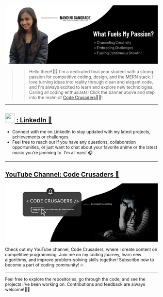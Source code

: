 [![Design & Development](https://github.com/nandini-gangrade/nandini-gangrade/blob/main/Website%20Banner.png)](https://code-crusaders.epizy.com/home/)
>> Hello there!👋🏻 I'm a dedicated final year student with a strong passion for competitive coding, design, and the MERN stack. I love turning ideas into reality through clean and elegant code, and I'm always excited to learn and explore new technologies. <br>
Calling all coding enthusiasts! Click the banner above and step into the realm of <a href="https://code-crusaders.epizy.com/home/">Code Crusaders</a>🤟🏻!

----------------------------------

## <a href="https://www.linkedin.com/in/nandini-gangrade-868385227/" target="_blank" rel="noreferrer"><img src="https://raw.githubusercontent.com/danielcranney/readme-generator/main/public/icons/socials/linkedin.svg" width="32" height="30" /> : LinkedIn 🤝</a> 
- Connect with me on LinkedIn to stay updated with my latest projects, achievements or challenges. 
- Feel free to reach out if you have any questions, collaboration opportunities, or just want to chat about your favorite anime or the latest music you're jamming to. I'm all ears! 🎧

-------------------------------------

## <a href="https://youtube.com/@CodeCrusaders">YouTube Channel: Code Crusaders 🎥</a>

<div align="center">
  <a href="https://youtube.com/@CodeCrusaders">
    <img src="https://github.com/nandini-gangrade/nandini-gangrade/blob/main/youtube%20bannerr.png" alt="Code Crusaders Banner">
  </a>
</div>

Check out my YouTube channel, Code Crusaders, where I create content on competitive programming. Join me on my coding journey, learn new algorithms, and improve problem-solving skills together! Subscribe now to become a part of coding community! 🔥

------------------------
Feel free to explore the repositories, go through the code, and see the projects I've been working on. Contributions and feedback are always welcome!👍🏻


<!-- 
### Socials

<p align="left"> 
<a href="https://www.codepen.io/nandini-gangrade" target="_blank" rel="noreferrer"><img src="https://raw.githubusercontent.com/danielcranney/readme-generator/main/public/icons/socials/codepen.svg" width="32" height="32" /></a>
<a href="https://www.youtube.com/@CodeCrusaders" target="_blank" rel="noreferrer"><img src="https://raw.githubusercontent.com/danielcranney/readme-generator/main/public/icons/socials/youtube.svg" width="32" height="32" /></a>
<a href="https://www.github.com/nandini-gangrade" target="_blank" rel="noreferrer"><img src="https://raw.githubusercontent.com/danielcranney/readme-generator/main/public/icons/socials/github.svg" width="32" height="32" /></a> <a href="http://www.instagram.com/monn_coquelicot/" target="_blank" rel="noreferrer"><img src="https://raw.githubusercontent.com/danielcranney/readme-generator/main/public/icons/socials/instagram.svg" width="32" height="32" /></a> <a href="https://www.linkedin.com/in/nandini-gangrade-868385227/" target="_blank" rel="noreferrer"><img src="https://raw.githubusercontent.com/danielcranney/readme-generator/main/public/icons/socials/linkedin.svg" width="32" height="32" /></a>
</p>
### Badges

<b>My GitHub Stats</b>

<a href="http://www.github.com/nandini-gangrade"><img src="https://github-readme-streak-stats.herokuapp.com/?user=nandini-gangrade&stroke=ffffff&background=1c1917&ring=0891b2&fire=0891b2&currStreakNum=ffffff&currStreakLabel=0891b2&sideNums=ffffff&sideLabels=ffffff&dates=ffffff&hide_border=true" /></a>

<a href="http://www.github.com/nandini-gangrade"><img src="https://github-readme-activity-graph.cyclic.app/graph?username=nandini-gangrade&bg_color=1c1917&color=ffffff&line=0891b2&point=ffffff&area_color=1c1917&area=true&hide_border=true&custom_title=GitHub%20Commits%20Graph" alt="GitHub Commits Graph" /></a>
 -->
